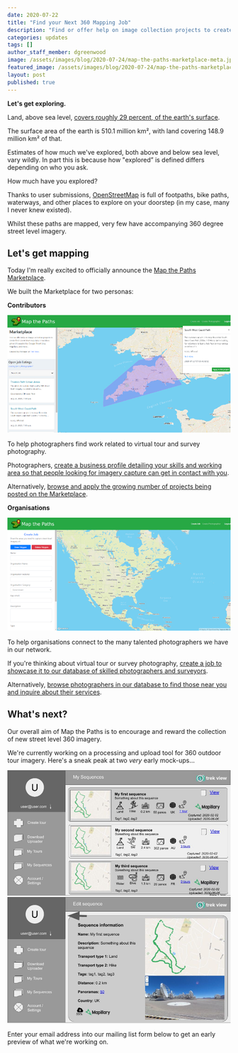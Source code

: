 ```yaml
---
date: 2020-07-22
title: "Find your Next 360 Mapping Job"
description: "Find or offer help on image collection projects to create fresh street level map data in locations where it's needed for Google Street View, Mapillary, and more..."
categories: updates
tags: []
author_staff_member: dgreenwood
image: /assets/images/blog/2020-07-24/map-the-paths-marketplace-meta.jpg
featured_image: /assets/images/blog/2020-07-24/map-the-paths-marketplace-sm.jpg
layout: post
published: true
---
```


**Let's get exploring.**

Land, above sea level, [covers roughly 29 percent, of the earth's surface](https://www.usgs.gov/special-topic/water-science-school/science/how-much-water-there-earth?qt-science_center_objects=0#qt-science_center_objects).

The surface area of the earth is 510.1 million km², with land covering 148.9 million km² of that.

Estimates of how much we've explored, both above and below sea level, vary wildly. In part this is because how "explored” is defined differs depending on who you ask.

How much have you explored?

Thanks to user submissions, [OpenStreetMap](https://www.openstreetmap.org/#map=14/21.0544/105.8194) is full of footpaths, bike paths, waterways, and other places to explore on your doorstep (in my case, many I never knew existed).

Whilst these paths are mapped, very few have accompanying 360 degree street level imagery.

## Let's get mapping

Today I'm really excited to officially announce the [Map the Paths Marketplace](https://www.mapthepaths.com/marketplace/).

We built the Marketplace for two personas:

**Contributors**

<img class="img-fluid" src="/assets/images/blog/2020-07-24/map-the-paths-marketplace-sm.jpg" alt="Map the Paths Marketplace" title="Map the Paths Marketplace" />

To help photographers find work related to virtual tour and survey photography.

Photographers, [create a business profile detailing your skills and working area so that people looking for imagery capture can get in contact with you](https://www.mapthepaths.com/marketplace/hire/create).

Alternatively, [browse and apply the growing number of projects being posted on the Marketplace](https://www.mapthepaths.com/marketplace/jobs/list).

**Organisations**

<img class="img-fluid" src="/assets/images/blog/2020-07-24/map-the-paths-marketplace-create.jpg" alt="Map the Paths Create a Job" title="Map the Paths Create a Job" />

To help organisations connect to the many talented photographers we have in our network.

If you're thinking about virtual tour or survey photography, [create a job to showcase it to our database of skilled photographers and surveyors](https://www.mapthepaths.com/marketplace/jobs/create).

Alternatively, [browse photographers in our database to find those near you and inquire about their services](https://www.mapthepaths.com/marketplace/hire/list).

## What's next?

Our overall aim of Map the Paths is to encourage and reward the collection of new street level 360 imagery.

We're currently working on a processing and upload tool for 360 outdoor tour imagery. Here's a sneak peak at two _very_ early mock-ups...

<img class="img-fluid" src="/assets/images/blog/2020-07-24/map-the-paths-v2-mockup-1.jpg" alt="Map the Paths Create v2 Simple Mockup 1" title="Map the Paths Create v2 Simple Mockup 1" />

<img class="img-fluid" src="/assets/images/blog/2020-07-24/map-the-paths-v2-mockup-2.jpg" alt="Map the Paths Create v2 Simple Mockup 2" title="Map the Paths Create v2 Simple Mockup 2" />

Enter your email address into our mailing list form below to get an early preview of what we're working on.